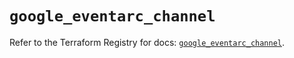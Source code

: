 # `google_eventarc_channel`

Refer to the Terraform Registry for docs: [`google_eventarc_channel`](https://registry.terraform.io/providers/hashicorp/google/6.34.1/docs/resources/eventarc_channel).
